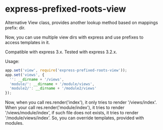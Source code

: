 # express-prefixed-roots-view

Alternative View class, provides another lookup method based on mappings prefix: dir.

Now, you can use multiple view dirs with express and use prefixes to access templates in it.

Compatible with express 3.x. Tested with express 3.2.x.

Usage:

```javascript
app.set('view', require('express-prefixed-roots-view'));
app.set('views', {
  '': __dirname + '/views',
  'module/': __dirname + '/module/views',
  'module2/': __dirname + '/module2/views'
});
```

Now, when you call res.render('index'), it only tries to render '/views/index'.
When your call res.render('module/index'), it tries to render '/views/module/index', if such file does not exists, it tries to render '/module/views/index'.
So, you can override templates, provided with modules.
